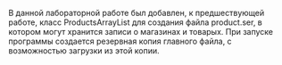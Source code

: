 В данной лабораторной работе был добавлен, к предшествующей работе, класс ProductsArrayList для создания файла product.ser, в котором могут хранится записи о магазинах и товарых. При запуске программы создается резервная копия главного файла, с возможностью загрузки из этой копии.
